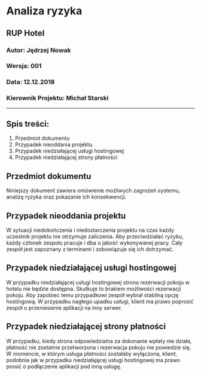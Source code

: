 # Analiza ryzyka

## RUP Hotel

### Autor: Jędrzej Nowak

### Wersja: 001

### Data: 12.12.2018

### Kierownik Projektu: Michał Starski

---

## Spis treści:

1. Przedmiot dokumentu
2. Przypadek nieoddania projektu.
3. Przypadek niedziałającej usługi hostingowej
4. Przypadek niedziałającej strony płatności

## Przedmiot dokumentu

Niniejszy dokument zawiera omówienie możliwych zagrożeń systemu, analizę ryzyka oraz pokazanie ich konsekwencji.

## Przypadek nieoddania projektu

W sytuacji niedokończenia i niedostarczenia projektu na czas każdy uczestnik projektu nie otrzymuje zaliczenia.
Aby przeciwdziałać ryzyku, każdy członek zespołu pracuje i dba o jakość wykonywanej pracy. Cały zespół jest zapoznany z terminami i zobowiązuje się ich dotrzymać.

## Przypadek niedziałającej usługi hostingowej

W przypadku niedziałającej usługi hostingowej strona rezerwacji pokoju w hotelu nie będzie dostępna. Skutkuje to brakiem możliwości rezerwacji pokoju. Aby zapobiec temu przypadkowi zespół wybrał stabilną opcję hostingową. W przypadku nagłego upadku usługi, klient ma prawo poprosić zespół o przeniesienie aplikacji na inny serwer.

## Przypadek niedziałającej strony płatności

W przypadku, kiedy strona odpowiedzialna za dokonanie wpłaty nie działa, płatność nie zostatnie przetworzona i rezerwacja pokoju nie powiedzie się. W momencie, w którym usługa płatności zostałaby wyłączona, klient, podobnie jak w przypadku niedziałającej usługi hostingowej ma prawo prosić o podłączenie aplikacji pod inną usługę.
